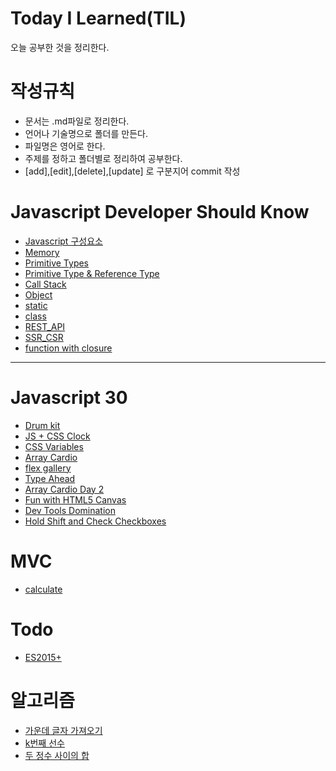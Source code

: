 # Today I Learned(TIL)

오늘 공부한 것을 정리한다.

# 작성규칙

- 문서는 .md파일로 정리한다.
- 언어나 기술명으로 폴더를 만든다.
- 파일명은 영어로 한다.
- 주제를 정하고 폴더별로 정리하여 공부한다.
- [add],[edit],[delete],[update] 로 구분지어 commit 작성

# Javascript Developer Should Know

- [Javascript 구성요소](https://github.com/kimchunyong/TIL/blob/master/Javascript%20Developer%20Should%20Know/javascript%20%EA%B5%AC%EC%84%B1%EC%9A%94%EC%86%8C/javascript%EA%B5%AC%EC%84%B1%EC%9A%94%EC%86%8C.md)
- [Memory](https://github.com/kimchunyong/TIL/blob/master/Javascript%20Developer%20Should%20Know/Memory/Memory.md)
- [Primitive Types](https://github.com/kimchunyong/TIL/blob/master/Javascript%20Developer%20Should%20Know/Primitive_Types/Primitive_Types.md)
- [Primitive Type & Reference Type](https://github.com/kimchunyong/TIL/blob/master/Javascript%20Developer%20Should%20Know/Primitive%20Type%20%26%20Reference%20type/Primitive%20Type%20%26%20Reference%20type.md)
- [Call Stack](https://github.com/kimchunyong/TIL/blob/master/Javascript%20Developer%20Should%20Know/Call%20Stack/Call_Stack.md)
- [Object](https://github.com/kimchunyong/TIL/blob/master/Javascript%20Developer%20Should%20Know/object/object.md)
- [static](https://github.com/kimchunyong/TIL/blob/master/Javascript%20Developer%20Should%20Know/static%20method/staticMethod.md)
- [class](https://github.com/kimchunyong/TIL/blob/master/Javascript%20Developer%20Should%20Know/class/class.md)
- [REST_API](https://github.com/kimchunyong/TIL/blob/master/Javascript%20Developer%20Should%20Know/REST_API/REST_API.md)
- [SSR_CSR](https://github.com/kimchunyong/TIL/blob/master/Javascript%20Developer%20Should%20Know/SSR%20CSR/SSR%20CSR.md)
- [function with closure](https://github.com/kimchunyong/TIL/blob/master/Javascript%20Developer%20Should%20Know/function%26closure/function%26closure.md)

---

# Javascript 30

- [Drum kit](https://github.com/kimchunyong/TIL/blob/master/Javascript30/Drum_kit/Drum_kit.md)
- [JS + CSS Clock](https://github.com/kimchunyong/TIL/blob/master/Javascript30/Clock/Clock.md)
- [CSS Variables](https://github.com/kimchunyong/TIL/blob/master/Javascript30/CSS%20Variables/CSS_Variables.md)
- [Array Cardio](https://github.com/kimchunyong/TIL/blob/master/Javascript30/Array%20Cardio/Array%20Cardio.md)
- [flex gallery](https://github.com/kimchunyong/TIL/blob/master/Javascript30/flex%20gallery/flexGallery.md)
- [Type Ahead](https://github.com/kimchunyong/TIL/blob/master/Javascript30/Type%20Ahead/Type%20Ahead.md)
- [Array Cardio Day 2](https://github.com/kimchunyong/TIL/blob/master/Javascript30/Array%20Cardio2/Array%20Cardio2.md)
- [Fun with HTML5 Canvas](https://github.com/kimchunyong/TIL/blob/master/Javascript30/HTML5%20Canvas/HTML5%20Canvas.md)
- [Dev Tools Domination](https://github.com/kimchunyong/TIL/blob/master/Javascript30/Dev%20Tools%20Tricks/Dev%20Tools%20Tricks.md)
- [Hold Shift and Check Checkboxes](https://github.com/kimchunyong/TIL/blob/master/Javascript30/Hold%20Shift%20Check/Hold%20Shift%20Check.md)

# MVC

- [calculate](https://github.com/kimchunyong/TIL/blob/master/mvc/calculate/README.md)

# Todo

- [ES2015+](<https://github.com/kimchunyong/TIL/tree/master/Todo/01.Vanila(ES2015%2B)>)

# 알고리즘

- [가운데 글자 가져오기](https://github.com/kimchunyong/TIL/blob/master/Algorithm/import%20middle%20letters.md)
- [k번째 선수](https://github.com/kimchunyong/TIL/blob/master/Algorithm/k%20order%20player.md)
- [두 정수 사이의 합](https://github.com/kimchunyong/TIL/blob/master/Algorithm/integer.md)
